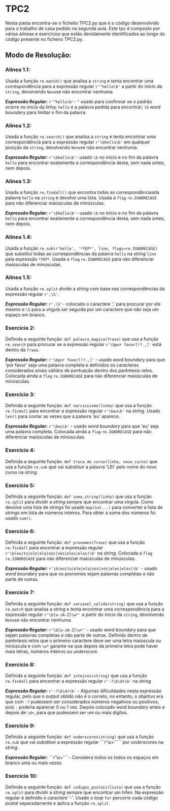 # TPC2

Nesta pasta encontra-se o ficheito TPC2.py que é o código desenvolvido para o trabalho de casa pedido na segunda aula. 
Este tpc é composto por várias alíneas e exercícios que estão devidamente identificados ao longo do código presente no ficheiro TPC2.py.

## Modo de Resolução:
### Alínea 1.1: 
Usada a função ```re.match()``` que analisa a ```string``` e tenta encontrar uma correspondência para a expressão regular ```r'^hello\b'``` a partir do início da ```string```, devolvendo ```None```se não encontrar nenhuma. 

***Expressão Regular:*** ```r'^hello\b'```- ```^``` usado para confirmar se o padrão ocorre no início da linha; ```hello``` é a palavra pedida para encontrar; ```\b``` *word boundary* para limitar o fim da palavra. 


### Alínea 1.2: 
Usada a função ```re.search()``` que analisa a ```string``` e tenta encontrar uma correspondência para a expressão regular ```r'\bhello\b'``` em qualquer posição da ```string```, devolvendo ```None```se não encontrar nenhuma. 

***Expressão Regular:*** ```r'\bhello\b'```- usado ```\b``` no início e no fim da palavra ```hello``` para encontrar exatamente a correspondência desta, sem nada antes, nem depois.


### Alínea 1.3: 
Usada a função ```re.findall()``` que encontra todas as correspondênciasda palavra ```hello``` na ```string``` e devolve uma lista. Usada a ```flag``` ```re.IGNORECASE``` para não diferenciar maiúsculas de minúsculas.

***Expressão Regular:*** ```r'\bhello\b'```- usado ```\b``` no início e no fim da palavra ```hello``` para encontrar exatamente a correspondência desta, sem nada antes, nem depois.


### Alínea 1.4: 
Usada a função ```re.sub(r'hello', '*YEP*', line, flags=re.IGNORECASE)``` que substitui todas as correspondências da palavra ```hello``` na *string* ```line``` pela expressão ```*YEP*```. Usada a ```flag``` ```re.IGNORECASE``` para não diferenciar maiúsculas de minúsculas.


### Alínea 1.5: 
Usada a função ```re.split``` divide a *string* com base nas correspondências da expressão regular ```r',\S'```.

***Expressão Regular:*** ```r',\S'```- colocado o caractere ',' para procurar por ele mesmo e ```\S``` para a vírgula ser seguida por um caractere que não seja um espaço em branco.


### Exercício 2: 
Definida a seguinte função: ```def palavra_magica(frase)``` que usa a função ```re.search``` para procurar se a expressão regular ```r'\bpor favor[!?.,]'``` está dentro da ```frase```.

***Expressão Regular:*** ```r'\bpor favor[!?.,]'``` - usado *word boundary* para que 'por favor' seja uma palavra completa e definidos os caracteres considerados sinais válidos de pontuação dentro dos parêntesis retos. Colocada ainda a ```flag``` ```re.IGNORECASE``` para não diferenciar maiúsculas de minúsculas.


### Exercício 3: 
Definida a seguinte função: ```def narcissismo(linha)``` que usa a função ```re.findall``` para encontrar a expressão regular ```r'\beu\b'``` na *string*. Usado ```len()``` para contar as vezes que a palavra 'eu' aparece.

***Expressão Regular:*** ```r'\beu\b'``` - usado *word boundary* para que 'eu' seja uma palavra completa. Colocada ainda a ```flag``` ```re.IGNORECASE``` para não diferenciar maiúsculas de minúsculas.


### Exercício 4: 
Definida a seguinte função: ```def troca_de_curso(linha, novo_curso)``` que usa a função ```re.sub``` que vai substituir a palavra 'LEI' pelo nome do novo curso  na *string*.


### Exercício 5: 
Definida a seguinte função: ```def soma_string(linha)``` que usa a função ```re.split``` para dividir a *string* sempre que encontrar uma vírgula. Como devolve uma lista de *strings* foi usado ```map(int...)``` para converter a lista de *strings* em lista de números inteiros. Para obter a soma dos números foi usado ```sum()```.


### Exercício 6: 
Definida a seguinte função: ```def pronomes(frase)``` que usa a função ```re.findall``` para encontrar a expressão regular ```r'\b(eu|tu|ele|ela|nós|vós|eles|elas)\b'``` na *string*. Colocada a ```flag``` ```re.IGNORECASE``` para não diferenciar maiúsculas de minúsculas.

***Expressão Regular:*** ```r'\b(eu|tu|ele|ela|nós|vós|eles|elas)\b'``` - usado *word boundary* para que os pronomes sejam palavras completas e não parte de outras. 


### Exercício 7: 
Definida a seguinte função: ```def variavel_valida(string)``` que usa a função ```re.match``` que analisa a *string* e tenta encontrar uma correspondência para a expressão regular ```r'\b[a-zA-Z]\w*'``` a partir do início da ```string```, devolvendo ```None```se não encontrar nenhuma. 

***Expressão Regular:*** ```r'\b[a-zA-Z]\w*'``` - usado *word boundary* para que sejam palavras completas e não parte de outras. Definido dentro de parêntesis retos que o primeiro caractere deve ser uma letra maiúscula ou minúscula e com ```\w*``` garante-se que depois da primeira letra pode haver mais letras, números inteiros ou *underscore*.


### Exercício 8: 
Definida a seguinte função: ```def inteiros(string)``` que usa a função ```re.findall``` para encontrar a expressão regular ```r'-?\b\d+\b'``` na *string*

***Expressão Regular:*** ```r'-?\b\d+\b'``` - Algumas dificuldades nesta expressão regular, pelo que o *output* obtido não é o correto, no entanto, o objetivo era que com ```-?``` pudessem ser considerados números negativos ou positivos, pois ```-``` poderia aparecer 0 ou 1 vez. Depois colocado *word boundary* antes e depois de ```\d+```, para que pudessem ser um ou mais dígitos.


### Exercício 9: 
Definida a seguinte função: ```def underscores(string)``` que usa a função ```re.sub``` que vai substituir a expressão regular ```r'\s+'```` por *underscores* na *string*.

***Expressão Regular:*** ```r'\s+'`` - Considera todos os todos os espaços em branco uma ou mais vezes. 


### Exercício 10: 
Definida a seguinte função: ```def codigos_postais(lista)``` que usa a função ```re.split``` para dividir a *string* sempre que encontrar um hífen. Na expressão regular é definido o caractere '-'. Usado o *loop* ```for``` percorre cada código postal separadamente e aplica a função ```re.split```.

